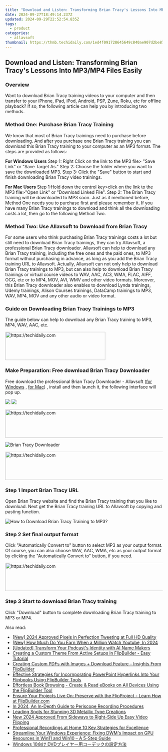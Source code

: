 ```yaml
---
title: "Download and Listen: Transforming Brian Tracy's Lessons Into MP3/MP4 Files Easily"
date: 2024-09-27T18:49:14.237Z
updated: 2024-09-29T22:52:54.835Z
tags:
  - product
categories:
  - allavsoft
thumbnail: https://thmb.techidaily.com/1ed4f091728645649c840ae907d2be87aba494a53f4cf1942b1dcf1c240fc190.jpg
---
```


## Download and Listen: Transforming Brian Tracy's Lessons Into MP3/MP4 Files Easily

### Overview

Want to download Brian Tracy training videos to your computer and then transfer to your iPhone, iPad, iPod, Android, PSP, Zune, Roku, etc for offline playback? If so, the following article can help you by introducing two methods.

### Method One: Purchase Brian Tracy Training

We know that most of Brian Tracy trainings need to purchase before downloading. And after you purchase one Brian Tracy training you can download this Brian Tracy training to your computer as an MP3 format. The steps are provided as follows:

**For Windows Users** Step 1: Right Click on the link to the MP3 file> "Save Link" or "Save Target As." Step 2: Choose the folder where you want to save the downloaded MP3\. Step 3: Click the "Save" button to start and finish downloading Brian Tracy video trainings.

**For Mac Users** Step 1:Hold down the control key>click on the link to the MP3 file>"Open Link" or "Download Linked File". Step 2: The Brian Tracy training will be downloaded to MP3 soon. Just as it mentioned before, Method One needs you to purchase first and please remember it. If you have many Brian Tracy trainings to download and think all the downloading costs a lot, then go to the following Method Two.

### Method Two: Use Allavsoft to Download from Brian Tracy

For some users who think purchasing Brian Tracy trainings costs a lot but still need to download Brian Tracy trainings, they can try Allavsoft, a professional Brian Tracy downloader. Allavsoft can help to download any Brian Tracy training, including the free ones and the paid ones, to MP3 format without purchasing in advance, as long as you add the Brian Tracy training URL to Allavsoft. Actually, Allavsoft can not only help to download Brian Tracy trainings to MP3, but can also help to download Brian Tracy trainings or virtual course videos to WAV, AAC, AC3, WMA, FLAC, AIFF, OGG, etc or to MP4, MOV, AVI, WMV and other video formats. Moreover, this Brian Tracy downloader also enables to download Lynda trainings, Udemy trainings, Alison Courses trainings, DataCamp trainings to MP3, WAV, MP4, MOV and any other audio or video format.

### Guide on Downloading Brian Tracy Trainings to MP3

The guide below can help to download any Brian Tracy training to MP3, MP4, WAV, AAC, etc.

<!-- affiliate ads begin -->
<a href="https://wigfever.sjv.io/c/5597632/2014853/22899" target="_top" id="2014853">
  <img src="//a.impactradius-go.com/display-ad/22899-2014853" border="0" alt="https://techidaily.com" width="320" height="90"/>
</a>
<img height="0" width="0" src="https://wigfever.sjv.io/i/5597632/2014853/22899" style="position:absolute;visibility:hidden;" border="0" />
<!-- affiliate ads end -->

### Make Preparation: Free download Brian Tracy Downloader

Free download the professional Brian Tracy Downloader - Allavsoft ([for Windows](https://tools.techidaily.com/allavsoft/products/) , [for Mac](https://tools.techidaily.com/allavsoft/products/)) , install and then launch it, the following interface will pop up.

[![](https://www.allavsoft.com/how-to/../images/how-to/free-download-win.jpg)](https://tools.techidaily.com/allavsoft/products/) [![](https://www.allavsoft.com/how-to/../images/how-to/free-download-mac.jpg)](https://tools.techidaily.com/allavsoft/products/)

<!-- affiliate ads begin -->
<a href="https://imp.i110150.net/c/5597632/924297/11305" target="_top" id="924297">
  <img src="//a.impactradius-go.com/display-ad/11305-924297" border="0" alt="https://techidaily.com" width="728" height="90"/>
</a>
<img height="0" width="0" src="https://imp.i110150.net/i/5597632/924297/11305" style="position:absolute;visibility:hidden;" border="0" />
<!-- affiliate ads end -->

![Brian Tracy Downloader](https://www.allavsoft.com/how-to/../images/allavsoft/screen-shot-600.jpg)

<!-- affiliate ads begin -->
<a href="https://aligracehair.sjv.io/c/5597632/1997662/19272" target="_top" id="1997662">
  <img src="//a.impactradius-go.com/display-ad/19272-1997662" border="0" alt="https://techidaily.com" width="728" height="90"/>
</a>
<img height="0" width="0" src="https://aligracehair.sjv.io/i/5597632/1997662/19272" style="position:absolute;visibility:hidden;" border="0" />
<!-- affiliate ads end -->

### Step 1 Import Brian Tracy URL

Open Brian Tracy website and find the Brian Tracy training that you like to download. Next get the Brian Tracy training URL to Allavsoft by copying and pasting function.

![How to Download Brian Tracy Training to MP3?](https://www.allavsoft.com/how-to/../images/how-to/download-rtmp-video/download-rtmp-video.jpg)

### Step 2 Set final output format

Click "Automatically Convert to" button to select MP3 as your output format. Of course, you can also choose WAV, AAC, WMA, etc as your output format by clicking the "Automatically Convert to" button, if you need.

<!-- affiliate ads begin -->
<a href="https://appsumo.8odi.net/c/5597632/2075476/7443" target="_top" id="2075476">
  <img src="//a.impactradius-go.com/display-ad/7443-2075476" border="0" alt="https://techidaily.com" width="728" height="90"/>
</a>
<img height="0" width="0" src="https://appsumo.8odi.net/i/5597632/2075476/7443" style="position:absolute;visibility:hidden;" border="0" />
<!-- affiliate ads end -->

### Step 3 Start to download Brian Tracy training

Click "Download" button to complete downloading Brian Tracy training to MP3 or MP4.

<ins class="adsbygoogle"
     style="display:block"
     data-ad-format="autorelaxed"
     data-ad-client="ca-pub-7571918770474297"
     data-ad-slot="1223367746"></ins>

<ins class="adsbygoogle"
     style="display:block"
     data-ad-client="ca-pub-7571918770474297"
     data-ad-slot="8358498916"
     data-ad-format="auto"
     data-full-width-responsive="true"></ins>

<span class="atpl-alsoreadstyle">Also read:</span>
<div><ul>
<li><a href="https://twitter-videos.techidaily.com/new-2024-approved-pixels-in-perfection-tweeting-at-full-hd-quality/"><u>[New] 2024 Approved Pixels in Perfection Tweeting at Full HD Quality</u></a></li>
<li><a href="https://youtube-web.techidaily.com/ow-much-do-you-earn-when-a-million-watch-youtube-in-2024/"><u>[New] How Much Do You Earn When a Million Watch Youtube, In 2024</u></a></li>
<li><a href="https://some-tips.techidaily.com/updated-transform-your-podcasts-identity-with-ai-name-makers/"><u>[Updated] Transform Your Podcast's Identity with AI Name Makers</u></a></li>
<li><a href="https://win-news.techidaily.com/creating-a-custom-theme-from-active-setups-in-flipbuilder-easy-tutorial/"><u>Creating a Custom Theme From Active Setups in FlipBuilder - Easy Tutorial</u></a></li>
<li><a href="https://win-news.techidaily.com/creating-custom-pdfs-with-images-plus-download-feature-insights-from-flipbuilder/"><u>Creating Custom PDFs with Images + Download Feature – Insights From FlipBuilder</u></a></li>
<li><a href="https://win-news.techidaily.com/effective-strategies-for-incornporating-powerpoint-hyperlinks-into-your-flipbooks-using-flipbuilder-tools/"><u>Effective Strategies for Incornporating PowerPoint Hyperlinks Into Your Flipbooks Using FlipBuilder Tools</u></a></li>
<li><a href="https://win-news.techidaily.com/effortless-book-browsing-create-and-read-ebooks-on-all-devices-using-the-flipbuilder-tool/"><u>Effortless Book Browsing - Create & Read eBooks on All Devices Using the FlipBuilder Tool</u></a></li>
<li><a href="https://win-news.techidaily.com/ensure-your-projects-live-on-preserve-with-the-flipproject-learn-how-at-flipbuildercom/"><u>Ensure Your Projects Live On: Preserve with the FlipProject - Learn How at FlipBuilder.com</u></a></li>
<li><a href="https://extra-lessons.techidaily.com/in-2024-an-in-depth-guide-to-periscope-recording-procedures/"><u>In 2024, An In-Depth Guide to Periscope Recording Procedures</u></a></li>
<li><a href="https://fox-blue.techidaily.com/leading-spots-for-stunning-3d-metallic-type-creations/"><u>Leading Spots for Stunning 3D Metallic Type Creations</u></a></li>
<li><a href="https://ai-video-tools.techidaily.com/new-2024-approved-from-sideways-to-right-side-up-easy-video-flipping/"><u>New 2024 Approved From Sideways to Right-Side Up Easy Video Flipping</u></a></li>
<li><a href="https://youtube-videos.techidaily.com/professional-recordings-at-home-10-key-strategies-for-excellence/"><u>Professional Recordings at Home 10 Key Strategies for Excellence</u></a></li>
<li><a href="https://win-howtos.techidaily.com/streamline-your-windows-experience-fixing-dwms-impact-on-gpu-resources-in-win11-and-win10-a-5-step-guide/"><u>Streamline Your Windows Experience: Fixing DWM's Impact on GPU Resources in Win11 and Win10 – A 5-Step Guide</u></a></li>
<li><a href="https://blog-min.techidaily.com/1726027861015-windows-10-dvd/"><u>Windows 10向け DVDプレイヤー用コーデックの設定方法</u></a></li>
</ul></div>

